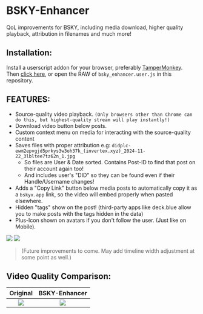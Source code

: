 # BSKY-Enhancer
QoL improvements for BSKY, including media download, higher quality playback, attribution in filenames and much more!

## Installation:
Install a userscript addon for your browser, preferably [TamperMonkey](https://www.tampermonkey.net/).</br>
Then [click here](https://github.com/Invertex/BSKY-Enhancer/raw/main/bsky_enhancer.user.js), or open the RAW of `bsky_enhancer.user.js` in this repository.

## FEATURES:
- Source-quality video playback. `(Only browsers other than Chrome can do this, but highest-quality stream will play instantly!)`
- Download video button below posts.
- Custom context menu on media for interacting with the source-quality content
- Saves files with proper attribution e.g: `didplc-ewm2epvgjd5prkys3w3oh37k_(invertex.xyz)_2024-11-22_3lbltee7tz62n_1.jpg`
  - So files are User & Date sorted. Contains Post-ID to find that post on their account again too!
  - And includes user's "DID" so they can be found even if their Handle/Username changes!
- Adds a "Copy Link" button below media posts to automatically copy it as a `bskyx.app` link, so the video will embed properly when pasted elsewhere.
- Hidden "tags" show on the post! (third-party apps like deck.blue allow you to make posts with the tags hidden in the data)
- Plus-Icon shown on avatars if you don't follow the user. (Just like on Mobile).

![](https://i.imgur.com/nv8k9dV.png)
[<img src="https://i.imgur.com/keJqWPD.png">](https://bsky.app/profile/invertex.xyz/post/3lig6enxj6s2d)
>(Future improvements to come. May add timeline width adjustment at some point as well.)


## Video Quality Comparison:
Original           |  BSKY-Enhancer
:-------------------------:|:-------------------------:
![](https://i.imgur.com/zjKzXNr.png)  |  ![](https://i.imgur.com/1kc1nbE.png)
